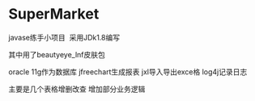 # SuperMarket
javase练手小项目  采用JDk1.8编写

其中用了beautyeye_lnf皮肤包

oracle 11g作为数据库 jfreechart生成报表 jxl导入导出exce格 log4j记录日志

主要是几个表格增删改查 增加部分业务逻辑
